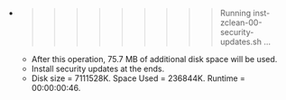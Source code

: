 * >>>>>>>>> Running inst-zclean-00-security-updates.sh ...
  * After this operation, 75.7 MB of additional disk space will be used.
  * Install security updates at the ends.
  * Disk size = 7111528K. Space Used = 236844K. Runtime = 00:00:00:46.
